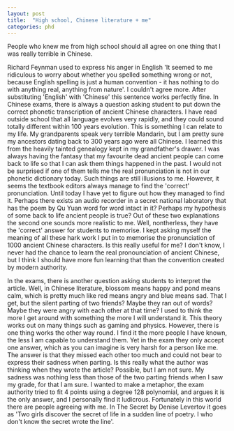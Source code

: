 ```yaml
---
layout: post
title:  "High school, Chinese literature + me"
categories: phd
---
```


People who knew me from high school should all agree on one thing that I was really terrible in Chinese. 

Richard Feynman used to express his anger in English 'It seemed to me ridiculous to worry about whether you spelled something wrong or not, because English spelling is just a human convention - it has nothing to do with anything real, anything from nature'. I couldn't agree more. After substituting 'English' with 'Chinese' this sentence works perfectly fine. In Chinese exams, there is always a question asking student to put down the correct phonetic transcription of ancient Chinese characters. I have read outside school that all language evolves very rapidly, and they could sound totally different within 100 years evolution. This is something I can relate to my life. My grandparents speak very terrible Mandarin, but I am pretty sure my ancestors dating back to 300 years ago were all Chinese. I learned this from the heavily tainted genealogy kept in my grandfather's drawer. I was always having the fantasy that my favourite dead ancient people can come back to life so that I can ask them things happened in the past. I would not be surprised if one of them tells me the real pronunciation is not in our phonetic dictionary today. Such things are still illusions to me. However, it seems the textbook editors always manage to find the 'correct' pronunciation. Until today I have yet to figure out how they managed to find it. Perhaps there exists an audio recorder in a secret national laboratory that has the poem by Qu Yuan word for word intact in it? Perhaps my hypothesis of some back to life ancient people is true? Out of these two explanations the second one sounds more realistic to me. Well, nontherless, they have the 'correct' answer for students to memorise. I kept asking myself the meaning of all these hark work I put in to memorise the pronunciation of 1000 ancient Chinese characters. Is this really useful for me? I don't know, I never had the chance to learn the real pronounciation of ancient Chinese, but I think I should have more fun learning that than the convention created by modern authority.

In the exams, there is another question asking students to interpret the article. Well, in Chinese literature, blossom means happy and pond means calm, which is pretty much like red means angry and blue means sad. That I get, but the silent parting of two friends? Maybe they ran out of words? Maybe they were angry with each other at that time? I used to think the more I get around with something the more I will understand it. This theory works out on many things such as gaming and physics. However, there is one thing works the other way round. I find it the more people I have known, the less I am capable to understand them. Yet in the exam they only accept one answer, which as you can imagine is very harsh for a person like me. The answer is that they missed each other too much and could not bear to express their sadness when parting. Is this really what the author was thinking when they wrote the article? Possible, but I am not sure. My sadness was nothing less than those of the two parting friends when I saw my grade, for that I am sure. I wanted to make a metaphor, the exam authority tried to fit 4 points using a degree 128 polynomial, and argues it is the only answer, and I personally find it ludicrous. Fortunately in this world there are people agreeing with me. In The Secret by Denise Levertov it goes as 'Two girls discover the secret of life in a sudden line of poetry. I who don't know the secret wrote the line'.


